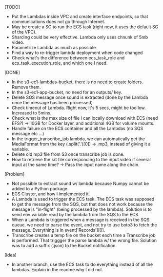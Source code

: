 [TODO]
- Put the Lambdas inside VPC and create interface endpoints, so that communications does not go through Internet.
- May be create a SG to run the ECS task (right now, it uses the default SG of the VPC).
- Sharding could be very effective. Lambda only uses chnunk of 5mb video.
- Parametrize Lambda as much as possible
- Find a way to re-trigger lambda deployment when code changed
- Check what's the difference between ecs_task_role and ecs_task_execution_role, and which one I need.

[DONE]
- In the s3-ec1-lambdas-bucket, there is no need to create folders. Remove them.
- In the s3-ec1-app-bucket, no need for an outputs/ key.
- Delete SQS message once sound is extracted (done by the Lambda once the message has been processed)
- Check timeout of Lambda. Right now, it's 5 secs, might be too low. Increased to 5mins.
- Check what is the max size of file I can locally download with ECS (need EFS?) -> 10GB for Docker layer, and additional 4GB for volume mounts.
- Handle failure on the ECS container and all the Lambdas (no SQS message etc ...)
- In the trigger_transcribe_job lambda, we can automatically get the MediaFormat from the key (.split('.')[0]) -> .mp3, instead of giving it a variable.
- Delete old mp3 file from S3 once transcribe job is done.
- How to retrieve the srt file corresponding to the input video if several input at the same time? -> Pass the input name along the chain.

[Problem]
- Not possible to extract sound w/ lambda because Numpy cannot be added to a Python package.
- ECS Cluster, and how I implemented it.
- A Lambda is used to trigger the ECS task. The ECS task was supposed to get the message from the SQS, but that does not work because the message is "in-flight" (being processed by the lambda). Solution is to send env variable read by the lambda from the SQS to the ECS.
- When a Lambda is triggered when a message is received in the SQS queue, we need to parse the event, and not try to use boto3 to fetch the message. Everything is in event['Records'][0].
- Transcribe creates a temp file on the bucket each time a Transcribe job is performed. That triggger the parse lambda w/ the wrong file. Solution was to add a suffix (.json) to the Bucket notification.

[Idea]
- In another branch, use the ECS task to do everything instead of all the lambdas. Explain in the readme why I did not.